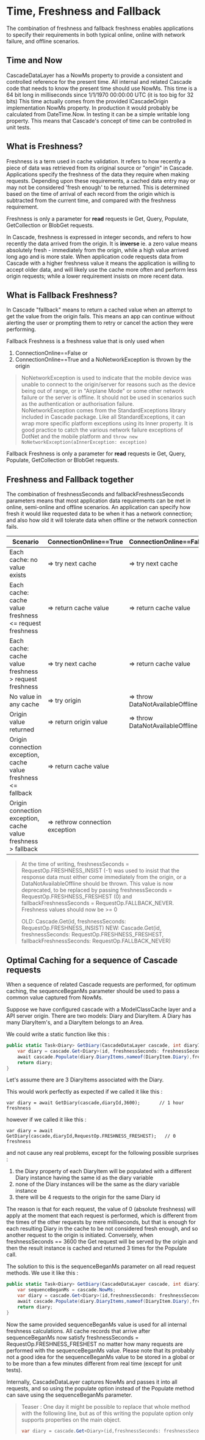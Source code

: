 # Time, Freshness and Fallback

The combination of freshness and fallback freshness enables applications to specify their requirements
in both typical online, online with network failure, and offline scenarios.

## Time and Now

CascadeDataLayer has a NowMs property to provide a consistent and controlled reference for the present time. All internal and related Cascade code that needs to know 
the present time should use NowMs.
This time is a 64 bit long in milliseconds since 1/1/1970 00:00:00 UTC (it is too big for 32 bits)
This time actually comes from the provided ICascadeOrigin implementation NowMs property.
In production it would probably be calculated from DateTime.Now.
In testing it can be a simple writable long property. This means that Cascade's concept of time can be controlled in unit tests.

## What is Freshness?

Freshness is a term used in cache validation. It refers to how recently a piece of data was retrieved from its original
source or "origin" in Cascade. Applications specify the freshness of the data they require when making requests. Depending upon
these requirements, a cached data entry may or may not be considered 'fresh enough' to be returned. This is determined based on the
time of arrival of each record from the origin which is subtracted from the current time, and compared with the freshness requirement. 

Freshness is only a parameter for **read** requests ie Get, Query, Populate, GetCollection or BlobGet requests.

In Cascade, freshness is expressed in integer seconds, and refers to how recently the data arrived from the origin.
It is **inverse** ie. a zero value means absolutely fresh - immediately from the origin, 
while a high value arrived long ago and is more stale.
When application code requests data from Cascade with a higher freshness value it means the application is willing to accept older data, 
and will likely use the cache more often and perform less origin requests; while a lower requirement insists on more recent data.

## What is Fallback Freshness?

In Cascade "fallback" means to return a cached value when an attempt to get the value from the origin fails. This means an app can continue without alerting the user or prompting them to retry or cancel the action they were performing.

Fallback Freshness is a freshness value that is only used when 

1. ConnectionOnline==False or 
2. ConnectionOnline==True and a NoNetworkException is thrown by the origin

> NoNetworkException is used to indicate that the mobile device was unable to connect to the origin/server for reasons such as the device being out of range, 
> or in "Airplane Mode" or some other network failure or the server is offline. It should not be used in scenarios such as the authentication or authorisation failure.   
> NoNetworkException comes from the StandardExceptions library included in Cascade package. Like all StandardExceptions, it can wrap more specific platform exceptions
> using its Inner property. 
> It is good practice to catch the various network failure exceptions of DotNet and the mobile platform and `throw new NoNetworkException(aInnerException: exception)`      

Fallback Freshness is only a parameter for **read** requests ie Get, Query, Populate, GetCollection or BlobGet requests.


## Freshness and Fallback together

The combination of freshnessSeconds and fallbackFreshnessSeconds parameters means that most application data requirements can be met in online, semi-online and offline scenarios. An application can specify how fresh it would like requested data to be when it has a network connection; and also how old it will tolerate data when offline or the network connection fails.

| Scenario                                                       | ConnectionOnline==True          | ConnectionOnline==False          |
|----------------------------------------------------------------|---------------------------------|----------------------------------|
| Each cache: no value exists                                    | => try next cache               | => try next cache                |
| Each cache: cache value freshness <= request freshness         | => return cache value           | => return cache value            |
| Each cache: cache value freshness > request freshness          | => try next cache               | => return cache value            |
| No value in any cache                                          | => try origin                   | => throw DataNotAvailableOffline |
| Origin value returned                                          | => return origin value          | => throw DataNotAvailableOffline |
| Origin connection exception, cache value freshness <= fallback | => return cache value           |                                  |
| Origin connection exception, cache value freshness > fallback  | => rethrow connection exception |                                  |


> At the time of writing, freshnessSeconds = RequestOp.FRESHNESS_INSIST (-1) was used to insist that the response data must either come immediately from the origin,
> or a DataNotAvailableOffline should be thrown.
> This value is now deprecated, to be replaced by passing freshnessSeconds = RequestOp.FRESHNESS_FRESHEST (0) and fallbackFreshnessSeconds = RequestOp.FALLBACK_NEVER.
> Freshness values should now be >= 0
>
> OLD: Cascade.Get<Model>(id, freshnessSeconds: RequestOp.FRESHNESS_INSIST)
> NEW: Cascade.Get<Model>(id, freshnessSeconds: RequestOp.FRESHNESS_FRESHEST, fallbackFreshnessSeconds: RequestOp.FALLBACK_NEVER)

## Optimal Caching for a sequence of Cascade requests

When a sequence of related Cascade requests are performed, for optimum caching, the sequenceBeganMs parameter should be used to pass a common value captured from NowMs. 

Suppose we have configured cascade with a ModelClassCache layer and a API server origin. There are two models: Diary and DiaryItem. A Diary has many DiaryItem's, 
and a DiaryItem belongs to an Area.

We could write a static function like this :

```csharp
public static Task<Diary> GetDiary(CascadeDataLayer cascade, int diaryId, int freshnessSeconds) {
    var diary = cascade.Get<Diary>(id, freshnessSeconds: freshnessSeconds, populate: new [] {nameof(Diary.DiaryItems)});
    await cascade.Populate(diary.DiaryItems,nameof(DiaryItem.Diary),freshnessSeconds: freshnessSeconds);
    return diary;
}
```

Let's assume there are 3 DiaryItems associated with the Diary.

This would work perfectly as expected if we called it like this :

`var diary = await GetDiary(cascade,diaryId,3600);       // 1 hour freshness`

however if we called it like this :

`var diary = await GetDiary(cascade,diaryId,RequestOp.FRESHNESS_FRESHEST);   // 0 freshness`

and not cause any real problems, except for the following possible surprises :

1. the Diary property of each DiaryItem will be populated with a different Diary instance having the same id as the diary variable
2. none of the Diary instances will be the same as the diary variable instance
3. there will be 4 requests to the origin for the same Diary id

The reason is that for each request, the value of 0 (absolute freshness) will apply at the moment that each request is performed, which is different from the times of the other requests by mere milliseconds, but that is enough for each resulting Diary in the cache to be not considered fresh enough, and so another request to the origin is initiated. 
Conversely, when freshnessSeconds == 3600 the Get<Diary> request will be served by the origin and then the result instance is cached and returned 3 times for the Populate call.

The solution to this is the sequenceBeganMs parameter on all read request methods. We use it like this :

```csharp
public static Task<Diary> GetDiary(CascadeDataLayer cascade, int diaryId, int freshnessSeconds) {
    var sequenceBeganMs = cascade.NowMs;
    var diary = cascade.Get<Diary>(id,freshnessSeconds: freshnessSeconds, sequenceBeganMs: sequenceBeganMs, populate: new [] {nameof(Diary.DiaryItems)});
    await cascade.Populate(diary.DiaryItems,nameof(DiaryItem.Diary),freshnessSeconds: freshnessSeconds, sequenceBeganMs: sequenceBeganMs);
    return diary;
}
```

Now the same provided sequenceBeganMs value is used for all internal freshness calculations. All cache records that arrive after sequenceBeganMs now satisfy freshnessSeconds = RequestOp.FRESHNESS_FRESHEST no matter how many requests are performed with the sequenceBeganMs value. Please note that its probably not a good idea for the sequenceBeganMs value to be stored in a global or to be more than a few minutes different from real time (except for unit tests).  

Internally, CascadeDataLayer captures NowMs and passes it into all requests, and so using the populate option instead of the Populate method can save using the sequenceBeganMs parameter.

> Teaser :
> One day it might be possible to replace that whole method with the following line, but as of this writing the populate option only supports properties on the main object.
> 
> ```csharp
> var diary = cascade.Get<Diary>(id,freshnessSeconds: freshnessSeconds, populate: new [] {nameof(Diary.DiaryItems),nameof(Diary.DiaryItems)+"."+nameof(DiaryItem.Diary)});
> ```
